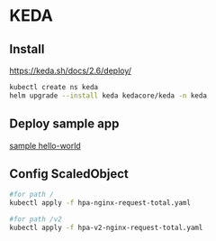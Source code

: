 # KEDA 

## Install
https://keda.sh/docs/2.6/deploy/

```bash
kubectl create ns keda
helm upgrade --install keda kedacore/keda -n keda
```

## Deploy sample app

[sample hello-world](../manifests/hello-world)

## Config ScaledObject

```bash
#for path /
kubectl apply -f hpa-nginx-request-total.yaml 

#for path /v2
kubectl apply -f hpa-v2-nginx-request-total.yaml 
```
